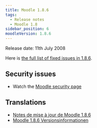 ```yaml
---
title: Moodle 1.8.6
tags:
  - Release notes
  - Moodle 1.8
sidebar_position: 6
moodleVersion: 1.8.6
---
```

Release date: 11th July 2008

Here is [the full list of fixed issues in 1.8.6](http://moodle.atlassian.net/secure/IssueNavigator!executeAdvanced.jspa?jqlQuery=project+%3D+mdl+and+resolution+%3D+fixed+AND+fixVersion+in+%28%221.8.6%22%29).

## Security issues

- Watch the [Moodle security page](http://moodle.org/security)

## Translations

- [Notes de mise à jour de Moodle 1.8.6](https://docs.moodle.org/fr/Notes_de_mise_à_jour_de_Moodle_1.8.6)
- [Moodle 1.8.6 Versionsinformationen](https://docs.moodle.org/de/Moodle_1.8.6_Versionsinformationen)
